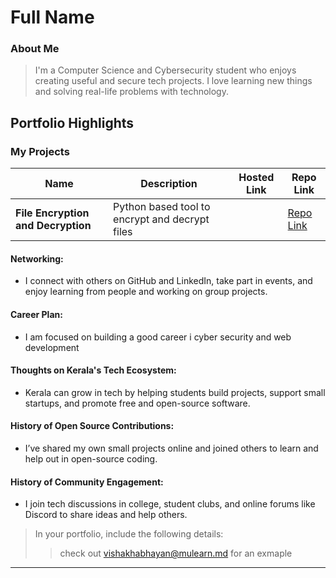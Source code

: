 # Full Name 

### About Me

> I'm a Computer Science and Cybersecurity student who enjoys creating useful and secure tech projects. I love learning new things and solving real-life problems with technology.


## Portfolio Highlights

### My Projects

| Name                | Description                                                               | Hosted Link                              | Repo Link                                                      |
|---------------------|---------------------------------------------------------------------------|------------------------------------------|----------------------------------------------------------------|
| **File Encryption and Decryption**  | Python based tool to encrypt and decrypt files                                             |    | [Repo Link ](https://github.com/deonsebastian/FileEncryptionDecryption)             |


#### Networking:

- I connect with others on GitHub and LinkedIn, take part in events, and enjoy learning from people and working on group projects.

#### Career Plan:

- I am focused on building a good career i cyber security and web development

#### Thoughts on Kerala's Tech Ecosystem:

- Kerala can grow in tech by helping students build projects, support small startups, and promote free and open-source software.

#### History of Open Source Contributions:

- I’ve shared my own small projects online and joined others to learn and help out in open-source coding.


#### History of Community Engagement:

-  I join tech discussions in college, student clubs, and online forums like Discord to share ideas and help others.




> In your portfolio, include the following details:
>> check out [vishakhabhayan@mulearn.md](./profiles/vishakhabhayan@mulearn.md) for an exmaple

---
